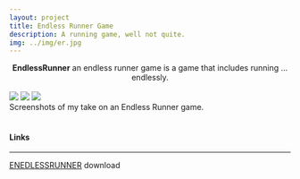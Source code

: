 ```yaml
---
layout: project
title: Endless Runner Game
description: A running game, well not quite.
img: ../img/er.jpg
---
```


<center><b>EndlessRunner</b> an endless runner game is a game that includes running ... endlessly.</center><br/>

<!--<div class="img_row">
	<img class="col two" src="{{ site.baseurl }}/img/er_4.png" alt="" title="example image"/>
	<img class="col one" src="{{ site.baseurl }}/img/er_5.png" alt="" title="example image"/>
</div> -->

<div class="owl-carousel owl-theme">
<a href="{{ site.baseurl }}/img/er_1.png" target="_blank"><img src="{{ site.baseurl }}/img/er_1.png" /></a>
<a href="{{ site.baseurl }}/img/er_2.png" target="_blank"><img src="{{ site.baseurl }}/img/er_2.png" /></a>
<a href="{{ site.baseurl }}/img/er_3.png" target="_blank"><img src="{{ site.baseurl }}/img/er_3.png" /></a>
</div>

<div class="col three caption">
	Screenshots of my take on an Endless Runner game. 
</div>

<br/>

#### Links
----
[ENEDLESSRUNNER][endlessrunner] download

[endlessrunner]: https://github.com/UWEGames-LLP/endless-runner-game-LAMRoberts
